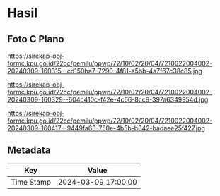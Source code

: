 # Hasil

## Foto C Plano

https://sirekap-obj-formc.kpu.go.id/22cc/pemilu/ppwp/72/10/02/20/04/7210022004002-20240309-160315--cd150ba7-7290-4f81-a5bb-4a7f67c38c85.jpg

https://sirekap-obj-formc.kpu.go.id/22cc/pemilu/ppwp/72/10/02/20/04/7210022004002-20240309-160329--604c410c-f42e-4c66-8cc9-397a6349954d.jpg

https://sirekap-obj-formc.kpu.go.id/22cc/pemilu/ppwp/72/10/02/20/04/7210022004002-20240309-160417--9449fa63-750e-4b5b-b842-badaee25f427.jpg


## Metadata

| Key        | Value               |
| ---------- | ------------------- |
| Time Stamp | 2024-03-09 17:00:00 |



